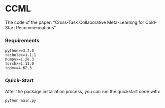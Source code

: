 # CCML
The code of the paper: “Cross-Task Collaborative Meta-Learning for Cold-Start Recommendations”
### Requirements

```
python>=3.7.0
recbole>=1.1.1
numpy>=1.20.3
torch>=1.11.0
tqdm>=4.62.3
```

### Quick-Start

After the package installation process, you can run the quickstart code with:

```
python main.py
```